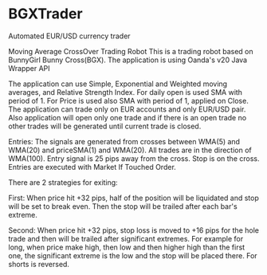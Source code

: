 # BGXTrader
Automated EUR/USD currency trader

Moving Average CrossOver Trading Robot
This is a trading robot based on BunnyGirl Bunny Cross(BGX). The application is using Oanda's v20 Java Wrapper API

The application can use Simple, Exponential and Weighted moving averages, and Relative Strength Index. For daily open is used 
SMA with period of 1. For Price is used also SMA with period of 1, applied on Close. The application can trade only on 
EUR accounts and only EUR/USD pair. Also application will open only one trade and if there is an open trade no other trades will 
be generated until current trade is closed.

Entries: The signals are generated from crosses between WMA(5) and WMA(20) and priceSMA(1) and WMA(20). All trades are in the 
direction of WMA(100). Entry signal is 25 pips away from the cross. Stop is on the cross. Entries are executed with 
Market If Touched Order.

There are 2 strategies for exiting:

First: When price hit +32 pips, half of the position will be liquidated and stop will be set to break even. Then the stop will be 
trailed after each bar's extreme.

Second: When price hit +32 pips, stop loss is moved to +16 pips for the hole trade and then will be trailed after significant 
extremes. For example for long, when price make high, then low and then higher high than the first one, the significant extreme 
is the low and the stop will be placed there. For shorts is reversed.

